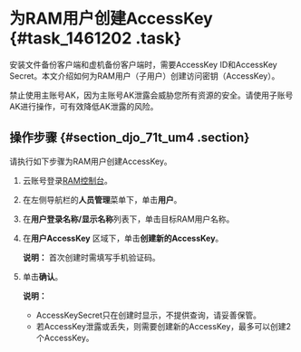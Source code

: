 # 为RAM用户创建AccessKey {#task_1461202 .task}

安装文件备份客户端和虚机备份客户端时，需要AccessKey ID和AccessKey Secret。本文介绍如何为RAM用户（子用户）创建访问密钥（AccessKey）。

禁止使用主账号AK，因为主账号AK泄露会威胁您所有资源的安全。请使用子账号AK进行操作，可有效降低AK泄露的风险。

## 操作步骤 {#section_djo_71t_um4 .section}

请执行如下步骤为RAM用户创建AccessKey。

1.  云账号登录[RAM控制台](https://ram.console.aliyun.com/)。
2.  在左侧导航栏的**人员管理**菜单下，单击**用户**。
3.  在**用户登录名称/显示名称**列表下，单击目标RAM用户名称。
4.  在**用户AccessKey** 区域下，单击**创建新的AccessKey**。 

    **说明：** 首次创建时需填写手机验证码。

5.  单击**确认**。 

    **说明：** 

    -   AccessKeySecret只在创建时显示，不提供查询，请妥善保管。
    -   若AccessKey泄露或丢失，则需要创建新的AccessKey，最多可以创建2个AccessKey。

